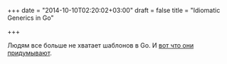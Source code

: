 +++
date = "2014-10-10T02:20:02+03:00"
draft = false
title = "Idiomatic Generics in Go"

+++

<p>Людям все больше не хватает шаблонов в Go. И <a href="http://bouk.co/blog/idiomatic-generics-in-go/">вот что они придумывают</a>.</p>

